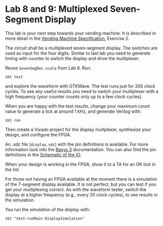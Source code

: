 # Lab 8 and 9: Multiplexed Seven-Segment Display

This lab is your next step towards your vending machine.
It is described in more detail in the [Vending Machine Specification](https://cn.inside.dtu.dk/cnnet/filesharing/download/e712d72e-278e-4fef-a6ed-03eb20134acc),
Exercise 2.

The circuit shall be a multiplexed seven-segment display.
The switches are used as input for the four digits.
Similar to last lab you need to generate timing with counter
to switch the display and drive the multiplexer.

Reuse ```SevenSegDec.scala``` from Lab 6. Run:

```
sbt test
```

and explore the waveform with GTKWave. The test runs just for
200 clock cycles. To see any useful results you need to switch
your multiplexer with a high frequency (your counter counts only
up to a few clock cycles).

When you are happy with the test results, change your maximum count
value to generate a tick at around 1 kHz, and generate Verilog with:

```
sbt run
```

Then create a Vivado project for the display multplexer, synthesize
your design, and configure the FPGA.

An .xdc file (```display.xdc```) with the pin definitions is available.
For more information look into the
[Basys 3](https://reference.digilentinc.com/reference/programmable-logic/basys-3/start?redirect=1)
documentation. You can also find the pin definitions in the
[Schematic of the IO](https://reference.digilentinc.com/basys3/refmanual#basic_io).

When your design is working in the FPGA, show it to a TA for an OK
tick in the list.

For those not having an FPGA available at the moment there is a simulation
of the 7-segment display available. It is not perfect, but you can test
if you get your multiplexing correct. As with the waveform tester,
switch the display at a higher frequency (e.g., every 20 clock cycles), to
see results in the simulation.

You run the simulation of the display with:

```
sbt "test:runMain DisplaySimulation"
```

